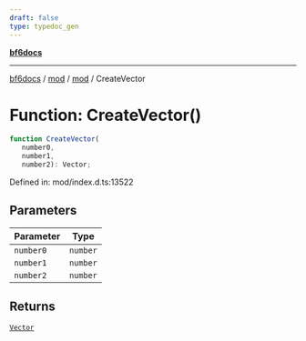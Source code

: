 ```yaml
---
draft: false
type: typedoc_gen
---
```


[**bf6docs**](../../../_index.md)

***

[bf6docs](../../../_index.md) / [mod](../../_index.md) / [mod](../_index.md) / CreateVector

# Function: CreateVector()

```ts
function CreateVector(
   number0, 
   number1, 
   number2): Vector;
```

Defined in: mod/index.d.ts:13522

## Parameters

| Parameter | Type |
| ------ | ------ |
| `number0` | `number` |
| `number1` | `number` |
| `number2` | `number` |

## Returns

[`Vector`](../Vector/_index.md)
